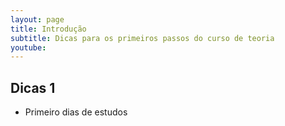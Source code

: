 ```yaml
---
layout: page
title: Introdução
subtitle: Dicas para os primeiros passos do curso de teoria
youtube: 
---
```


## Dicas 1
 - Primeiro dias de estudos


